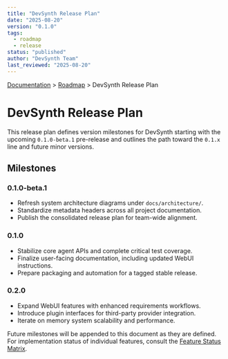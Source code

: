 ```yaml
---
title: "DevSynth Release Plan"
date: "2025-08-20"
version: "0.1.0"
tags:
  - roadmap
  - release
status: "published"
author: "DevSynth Team"
last_reviewed: "2025-08-20"
---
```


<div class="breadcrumbs">
<a href="../index.md">Documentation</a> &gt; <a href="index.md">Roadmap</a> &gt; DevSynth Release Plan
</div>

# DevSynth Release Plan

This release plan defines version milestones for DevSynth starting with the upcoming `0.1.0-beta.1` pre-release and outlines the path toward the `0.1.x` line and future minor versions.

## Milestones

### 0.1.0-beta.1
- Refresh system architecture diagrams under `docs/architecture/`.
- Standardize metadata headers across all project documentation.
- Publish the consolidated release plan for team-wide alignment.

### 0.1.0
- Stabilize core agent APIs and complete critical test coverage.
- Finalize user-facing documentation, including updated WebUI instructions.
- Prepare packaging and automation for a tagged stable release.

### 0.2.0
- Expand WebUI features with enhanced requirements workflows.
- Introduce plugin interfaces for third-party provider integration.
- Iterate on memory system scalability and performance.

Future milestones will be appended to this document as they are defined. For implementation status of individual features, consult the [Feature Status Matrix](../implementation/feature_status_matrix.md).
